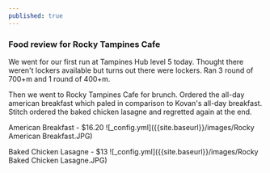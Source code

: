 ```yaml
---
published: true
---
```

### Food review for Rocky Tampines Cafe

We went for our first run at Tampines Hub level 5 today. Thought there weren't lockers available but turns out there were lockers. Ran 3 round of 700+m and 1 round of 400+m. 

Then we went to Rocky Tampines Cafe for brunch. Ordered the all-day american breakfast which paled in comparison to Kovan's all-day breakfast. Stitch ordered the baked chicken lasagne and regretted again at the end.

American Breakfast - $16.20
![_config.yml]({{site.baseurl}}/images/Rocky American Breakfast.JPG)

Baked Chicken Lasagne - $13
![_config.yml]({{site.baseurl}}/images/Rocky Baked Chicken Lasagne.JPG)
